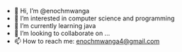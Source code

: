 - 👋 Hi, I’m @enochmwanga
- 👀 I’m interested in computer science and programming
- 🌱 I’m currently learning java
- 💞️ I’m looking to collaborate on ...
- 📫 How to reach me: enochmwanga4@gmail.com

<!---
enochmwanga/enochmwanga is a ✨ special ✨ repository because its `README.md` (this file) appears on your GitHub profile.
You can click the Preview link to take a look at your changes.
--->

